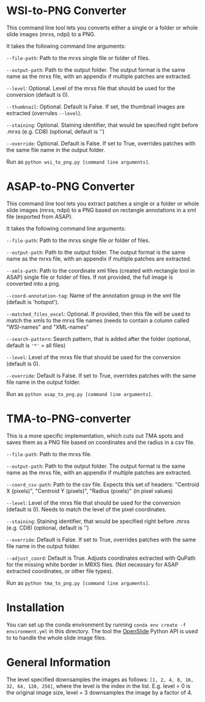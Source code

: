 # WSI-to-PNG Converter
This command line tool lets you converts either a single or a folder or whole slide images (mrxs, ndpi)
to a PNG.

It takes the following command line arguments:

`--file-path`: Path to the mrxs single file or folder of files.

`--output-path`: Path to the output folder. The output format is the same name as the mrxs file,
    with an appendix if multiple patches are extracted.

`--level`: Optional. Level of the mrxs file that should be used for the conversion (default is 0).

`--thumbnail`: Optional. Default is False. If set, the thumbnail images are extracted (overrules `--level`).

`--staining`: Optional. Staining identifier, that would be specified right before .mrxs (e.g. CD8) (optional, default is '')

`--override`: Optional. Default is False. If set to True, overrides patches with the same file name in the output folder.

Run as `python wsi_to_png.py [command line arguments]`.

# ASAP-to-PNG Converter
This command line tool lets you extract patches a single or a folder or whole slide images (mrxs, ndpi)
to a PNG based on rectangle annotations in a xml file (exported from ASAP).

It takes the following command line arguments:

`--file-path`: Path to the mrxs single file or folder of files.

`--output-path`: Path to the output folder. The output format is the same name as the mrxs file,
    with an appendix if multiple patches are extracted.

`--xmls-path`: Path to the coordinate xml files (created with rectangle tool in ASAP) single file or folder of files.
        If not provided, the full image is converted into a png.

`--coord-annotation-tag`: Name of the annotation group in the xml file (default is 'hotspot').

`--matched_files_excel`: Optional. If provided, then this file will be used to match the xmls to the mrxs file names (needs to contain
        a column called "WSI-names" and "XML-names"

`--search-pattern`: Search pattern, that is added after the folder (optional, default is `'*'` = all files)


`--level`: Level of the mrxs file that should be used for the conversion (default is 0).

`--override`: Default is False. If set to True, overrides patches with the same file name in the output folder.

Run as `python asap_to_png.py [command line arguments]`.


# TMA-to-PNG-converter
This is a more specific implementation, which cuts out TMA spots and saves them as a PNG file based on coordinates and 
the radius in a csv file.

`--file-path`: Path to the mrxs file.

`--output-path`: Path to the output folder. The output format is the same name as the mrxs file,
    with an appendix if multiple patches are extracted.

`--coord_csv-path`: Path to the csv file. Expects this set of headers: "Centroid X (pixels)",
    "Centroid Y (pixels)", "Radius (pixels)" (in pixel values)

`--level`: Level of the mrxs file that should be used for the conversion (default is 0). Needs to match the level of the
       pixel coordinates.

`--staining`: Staining identifier, that would be specified right before .mrxs (e.g. CD8) (optional, default is '')

`--override`: Default is False. If set to True, overrides patches with the same file name in the output folder.

`--adjust_coord`: Default is True. Adjusts coordinates extracted with QuPath for the missing white border in MRXS files. 
        (Not necessary for ASAP extracted coordinates, or other file types).


Run as `python tma_to_png.py [command line arguments]`.


# Installation    
You can set up the conda environment by running `conda env create -f environment.yml` in this directory.
The tool the [OpenSlide](https://openslide.org/) Python API is used to to handle the whole slide image files.

# General Information
The level specified downsamples the images as follows: `[1, 2, 4, 8, 16, 32, 64, 128, 256]`, where the level is the 
index in the list. E.g. level = 0 is the original image size, level = 3 downsamples the image by a factor of 4.